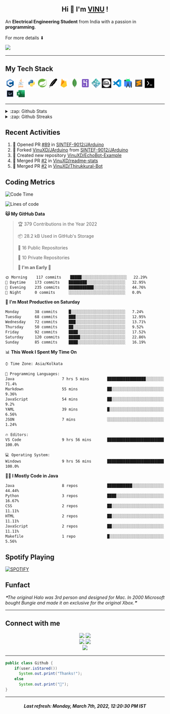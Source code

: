 <h2 align="center"><bold>Hi 👋 I'm <a href="https://vinuxd.github.io">VINU</a> !</bold></h2>

An **Electrical Engineering Student** from India with a passion in **programming**.
<br/> <br/> For more details ⬇

<a href="https://VinuXD.github.io"><img src="https://img.shields.io/badge/website-000000?style=for-the-badge"></a>

---

## My Tech Stack

<div class="lang">

<img alt="C" width="30px" src="https://raw.githubusercontent.com/github/explore/f3e22f0dca2be955676bc70d6214b95b13354ee8/topics/c/c.png" >
<img alt="java" width="30px" src="https://raw.githubusercontent.com/github/explore/5b3600551e122a3277c2c5368af2ad5725ffa9a1/topics/java/java.png">
<img alt="python" width="30px" src="https://raw.githubusercontent.com/github/explore/80688e429a7d4ef2fca1e82350fe8e3517d3494d/topics/python/python.png">
<img alt="spring" width="30px" src="https://raw.githubusercontent.com/github/explore/80688e429a7d4ef2fca1e82350fe8e3517d3494d/topics/spring-boot/spring-boot.png" />
<img alt="maven" width="30px" src="https://raw.githubusercontent.com/VinuXD/VinuXD/master/assets/maven.png" />
<img alt="firebase" width="30px" src="https://raw.githubusercontent.com/github/explore/80688e429a7d4ef2fca1e82350fe8e3517d3494d/topics/firebase/firebase.png" />
<img alt="mongodb" width="30px" src="https://raw.githubusercontent.com/VinuXD/VinuXD/master/assets/mongodb.png" />
<img alt="heroku" width="30px" src="https://raw.githubusercontent.com/VinuXD/VinuXD/master/assets/heroku.png" />
<img alt="netlify" width="30px" src="https://raw.githubusercontent.com/VinuXD/VinuXD/master/assets/netlify.png" />
<img alt="railway" width="30px" src="https://raw.githubusercontent.com/VinuXD/VinuXD/master/assets/railway.png" />
<img alt="vscode" width="30px" src="https://raw.githubusercontent.com/VinuXD/VinuXD/master/assets/vscode.png" />
<img alt="android-studio" width="30px" src="https://raw.githubusercontent.com/VinuXD/VinuXD/master/assets/androidstudio.png" />
<img alt="sublime" width="30px" src="https://raw.githubusercontent.com/VinuXD/VinuXD/master/assets/sublime.png" />
<img alt="termux" width="30px" src="https://raw.githubusercontent.com/VinuXD/VinuXD/master/assets/termux.png" />
<img alt="lightroon" width="30px" src="https://raw.githubusercontent.com/VinuXD/VinuXD/master/assets/lightroom.png" />
<img alt="excel" width="30px" src="https://raw.githubusercontent.com/VinuXD/VinuXD/master/assets/excel.png" />

</div>

<!--
**Languages**

<div class="languages">

<img alt="C" width="30px" src="https://raw.githubusercontent.com/github/explore/f3e22f0dca2be955676bc70d6214b95b13354ee8/topics/c/c.png" >
<img alt="java" width="30px" src="https://raw.githubusercontent.com/github/explore/5b3600551e122a3277c2c5368af2ad5725ffa9a1/topics/java/java.png">
<img alt="python" width="30px" src="https://raw.githubusercontent.com/github/explore/80688e429a7d4ef2fca1e82350fe8e3517d3494d/topics/python/python.png">

</div>

**Tools**

<div class="tools">
<img alt="spring" width="30px" src="https://raw.githubusercontent.com/github/explore/80688e429a7d4ef2fca1e82350fe8e3517d3494d/topics/spring-boot/spring-boot.png" />
<img alt="maven" width="30px" src="https://raw.githubusercontent.com/VinuXD/VinuXD/master/assets/maven.png" />
<img alt="firebase" width="30px" src="https://raw.githubusercontent.com/github/explore/80688e429a7d4ef2fca1e82350fe8e3517d3494d/topics/firebase/firebase.png" />
<img alt="mongodb" width="30px" src="https://raw.githubusercontent.com/VinuXD/VinuXD/master/assets/mongodb.png" />

</div>

**Cloud**

<div class="cloud">
<img alt="heroku" width="30px" src="https://raw.githubusercontent.com/VinuXD/VinuXD/master/assets/heroku.png" />
<img alt="netlify" width="30px" src="https://raw.githubusercontent.com/VinuXD/VinuXD/master/assets/netlify.png" />
<img alt="railway" width="30px" src="https://raw.githubusercontent.com/VinuXD/VinuXD/master/assets/railway.png" />
</div>

**Code Editors**

<div class="editors">
<img alt="vscode" width="30px" src="https://raw.githubusercontent.com/VinuXD/VinuXD/master/assets/vscode.png" />
<img alt="android-studio" width="30px" src="https://raw.githubusercontent.com/VinuXD/VinuXD/master/assets/androidstudio.png" />
<img alt="sublime" width="30px" src="https://raw.githubusercontent.com/VinuXD/VinuXD/master/assets/sublime.png" />
</div>

**Others**

<div class="others">
<img alt="termux" width="30px" src="https://raw.githubusercontent.com/VinuXD/VinuXD/master/assets/termux.png" />
<img alt="lightroon" width="30px" src="https://raw.githubusercontent.com/VinuXD/VinuXD/master/assets/lightroom.png" />
<img alt="excel" width="30px" src="https://raw.githubusercontent.com/VinuXD/VinuXD/master/assets/excel.png" />

-->

---

<details>
<summary>:zap: Github Stats</summary>
</br>
<p align="center"><a href=https://vinuxd.me><img src="https://github-readme-stats.vercel.app/api?username=vinuxd&hide=issues&show_icons=true&theme=chartreuse-dark&include_all_commits=true&count_private=true"/></a></p>
</details>

<details>
<summary>:zap: Github Streaks</summary>
 </br>
<p align="center"><a href=https://vinuxd.me><img src="http://github-readme-streak-stats.herokuapp.com?user=vinuxd&theme=chartreuse-dark&hide_border=false&date_format=j%20M%5B%20Y%5D"/></a></p>
</details>

## Recent Activities

<!--RECENT_ACTIVITY:start-->

1. 💪 Opened PR [#89](https://github.com/SINTEF-9012/JArduino/pull/89) in [SINTEF-9012/JArduino](https://github.com/SINTEF-9012/JArduino)
2. 🔱 Forked [VinuXD/JArduino](https://github.com/VinuXD/JArduino) from [SINTEF-9012/JArduino](https://github.com/SINTEF-9012/JArduino)
3. 📔 Created new repository [VinuXD/EchoBot-Example](https://github.com/VinuXD/EchoBot-Example)
4. 🎉 Merged PR [#2](https://github.com/VinuXD/readme-stats/pull/2) in [VinuXD/readme-stats](https://github.com/VinuXD/readme-stats)
5. 🎉 Merged PR [#2](https://github.com/VinuXD/Thirukkural-Bot/pull/2) in [VinuXD/Thirukkural-Bot](https://github.com/VinuXD/Thirukkural-Bot)
<!--RECENT_ACTIVITY:end-->

## Coding Metrics

<!--START_SECTION:waka-->

![Code Time](http://img.shields.io/badge/Code%20Time%20since%2021/1/2022-120%20hrs%2019%20mins-blue?style=plastic&logo=Codepen)

![Lines of code](https://img.shields.io/badge/From%20Hello%20World%20I%27ve%20Written-63%20Thousand%20lines%20of%20code-blue)

**🐱 My GitHub Data**

> 🏆 379 Contributions in the Year 2022
>
> 📦 28.2 kB Used in GitHub's Storage
>
> 📜 16 Public Repositories
>
> 🔑 10 Private Repositories
>
> **🥰 I'm an Early 🐤**

```text
🌞 Morning    117 commits    █████░░░░░░░░░░░░░░░░░░░░   22.29%
🌆 Daytime    173 commits    ████████░░░░░░░░░░░░░░░░░   32.95%
🌃 Evening    235 commits    ███████████░░░░░░░░░░░░░░   44.76%
🌙 Night      0 commits      ░░░░░░░░░░░░░░░░░░░░░░░░░   0.0%
```

📅 **I'm Most Productive on Saturday**

```text
Monday       38 commits     █░░░░░░░░░░░░░░░░░░░░░░░░   7.24%
Tuesday      68 commits     ███░░░░░░░░░░░░░░░░░░░░░░   12.95%
Wednesday    72 commits     ███░░░░░░░░░░░░░░░░░░░░░░   13.71%
Thursday     50 commits     ██░░░░░░░░░░░░░░░░░░░░░░░   9.52%
Friday       92 commits     ████░░░░░░░░░░░░░░░░░░░░░   17.52%
Saturday     120 commits    █████░░░░░░░░░░░░░░░░░░░░   22.86%
Sunday       85 commits     ████░░░░░░░░░░░░░░░░░░░░░   16.19%
```

📊 **This Week I Spent My Time On**

```text
⌚︎ Time Zone: Asia/Kolkata

💬 Programming Languages:
Java                     7 hrs 5 mins        █████████████████░░░░░░░░   71.4%
Markdown                 55 mins             ██░░░░░░░░░░░░░░░░░░░░░░░   9.36%
JavaScript               54 mins             ██░░░░░░░░░░░░░░░░░░░░░░░   9.2%
YAML                     39 mins             █░░░░░░░░░░░░░░░░░░░░░░░░   6.56%
JSON                     7 mins              ░░░░░░░░░░░░░░░░░░░░░░░░░   1.24%

🔥 Editors:
VS Code                  9 hrs 56 mins       █████████████████████████   100.0%

💻 Operating System:
Windows                  9 hrs 56 mins       █████████████████████████   100.0%
```

**🧑‍💻 I Mostly Code in Java**

```text
Java                     8 repos             ███████████░░░░░░░░░░░░░░   44.44%
Python                   3 repos             ████░░░░░░░░░░░░░░░░░░░░░   16.67%
CSS                      2 repos             ██░░░░░░░░░░░░░░░░░░░░░░░   11.11%
HTML                     2 repos             ██░░░░░░░░░░░░░░░░░░░░░░░   11.11%
JavaScript               2 repos             ██░░░░░░░░░░░░░░░░░░░░░░░   11.11%
Makefile                 1 repo              █░░░░░░░░░░░░░░░░░░░░░░░░   5.56%
```

<!--END_SECTION:waka-->

## Spotify Playing

[![SPOTIFY](https://spotifyxd.vercel.app/api/spotify?background_color=000000&border_color=00ff7f)](https://open.spotify.com/user/31a2knpxmuez2uo44wigmbqxjapy?si=ORyXsvpDQy6DNbodyG10lA)

## Funfact

<!--STARTS_HERE_QUOTE_README-->

<i>❝The original Halo was 3rd person and designed for Mac. In 2000 Microsoft bought Bungie and made it an exclusive for the original Xbox.❞</i>

<!--ENDS_HERE_QUOTE_README-->

---

## Connect with me

<div align="center" class="first">
<a href="https://t.me/VinuXD"><img src="https://img.shields.io/badge/Telegram-2CA5E0?style=for-the-badge&logo=telegram&logoColor=white"></a>
<a href="mailto:vinuvarsath3@gmail.com"><img src="https://img.shields.io/badge/Gmail-D14836?style=for-the-badge&logo=gmail&logoColor=white"></a>
</div>

<div align="center" class="second">
<a href="https://dev.to/VinuXD"><img src="https://img.shields.io/badge/dev.to-0A0A0A?style=for-the-badge&logo=devdotto&logoColor=white"></a>
<a href="https://stackoverflow.com/users/17960559/vinuxd"><img src="https://img.shields.io/badge/StackOverFlow-orange?style=for-the-badge&logo=stackoverflow&logoColor=white"></a>
</div>

<div align="center" class="third">
<a href="https://VinuXD.github.io"><img src="https://img.shields.io/badge/website-000000?style=for-the-badge&logo=About.me&logoColor=white"></a>
</div>

---

```java
public class Github {
    if(user.isStared())
      System.out.print("Thanks!");
    else
      System.out.print("💩");
}
```

---

<!--RECENT_ACTIVITY:last_update-->
<h5 align="center">Last refresh: <b>Monday, March 7th, 2022, 12:20:30 PM IST</b></h5>
<!--RECENT_ACTIVITY:last_update_end-->
